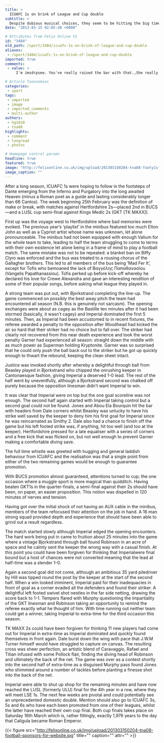 ```yaml
---
title: >
  ICUAFC 1s on brink of League and Cup double
subtitle: >
  Despite dubious musical choices, they seem to be hitting the big times
date: "2013-03-15 02:05:48 +0000"

# Attributes from Felix Online V1
id: "3484"
old_path: /sport/3484/icuafc-1s-on-brink-of-league-and-cup-double
aliases:
 - /sport/3484/icuafc-1s-on-brink-of-league-and-cup-double
imported: true
comments:
 - value: >
     I'm imsdrpsee. You've really raised the bar with that.,She really is the most <a href="http://hxtvpfwrz.com">beuafitul</a> little thing. Of course I remember that facebook status and how I knew right away! haha. I'm glad I got in on the secret from the beginning, cause it turned out to be SUCH a great one! I am trying not to think about Felix right now though because I miss her (and you) so terribly . . . can't believe next time I hold her she will be so much bigger!!!

# Article Taxonomies
categories:
 - sport
tags:
 - imported
 - image
 - imported_comments
 - multi-author
authors:
 - hg1010
 - tna08
highlights:
 - comment
 - longread
 - photos

# Homepage control params
headline: true
featured: true
image: "http://felixonline.co.uk/img/upload/201303150204-tna08-footy1sforreals.png"
image_caption: ""
---
```


After a long season, ICUAFC 1s were hoping to follow in the footsteps of Dante emerging from the Inferno and Purgatory into the long awaited Heaven (minus a Roman poet as a guide and lasting considerably longer than 66 Cantos). The week beginning 25th February was the definition of make or break, with matches against Hertfordshire 2s—placed 2nd in BUCS—and a LUSL cup semi-final against Kings Medic 2s (GKT [TK MAXX]).

First up was the voyage west to Hertfordshire where bad memories were evoked. The previous year’s ‘playlist’ in the minibus featured too much Elton John as well as a Cypriot artist whose name was unknown, let alone pronounceable. The minibus had not been equipped with enough Valium for the whole team to take, leading to half the team struggling to come to terms with their own existence let alone being in a frame of mind to play a football match. The same mistake was not to be repeated: a blanket ban on Biffy Clyro was enforced and the bus was treated to a rousing chorus of the Gallagher brothers. This led to all members of the bus being ‘Mad Fer It’, except for Tofis who bemoaned the lack of Βαγγέλης Παπαθανασίου (Vangelis Papathanassiou). Tofis perked up before kick-off whereby he declared his love for Crewe Alexandra and gave an interesting rendition of some of their popular songs, before asking what league they played in.

A strong team was put out, with Bjorkstrand completing the line-up. The game commenced on possibly the best away pitch the team had encountered all season (N.B. this is genuinely not sarcasm). The opening exchanges were about as cagey as the Bastille ten minutes after it had been stormed (basically, it wasn’t cagey) and Imperial dominated the first 5 minutes. Then, as Imperial had been accustomed to in recent fixtures, the referee awarded a penalty to the opposition after Woodhead had kicked the air so hard that their striker had no choice but to fall over. The striker had clearly not recovered from this near death experience and took the worst penalty Garner had experienced all season: straight down the middle with as much power as Superman holding Kryptonite. Garner was so surprised that he could only push the ball back out to the striker but he got up quickly enough to thwart the rebound, keeping the clean sheet intact.

Justice was invoked shortly after whereby a delightful through ball from Beasley played in Bjorkstrand who chipped the onrushing keeper in Cantonaesque fashion, giving Imperial a deserved 1-0 lead. The rest of the half went by uneventfully, although a Bjorkstrand second was chalked off purely because the opposition linesman didn’t want Imperial to win.

It was clear that Imperial were on top but the one goal scoreline was not enough. The second half again started with Imperial taking control but a second goal could not be found. Jones and Abou Ela Bourquin hit the bar with headers from Dale corners whilst Beasley was unlucky to have his strike well saved by the keeper to deny him his first goal for Imperial since he was reincarnated as Smithy 2. Dale also had a chance to finish off the game but his left footed strike was, if anything, hit too well (and too at the keeper). Hertfordshire pressed for a late equaliser with a series of corners and a free kick that was flicked on, but not well enough to prevent Garner making a comfortable diving save.

The full time whistle was greeted with hugging and general laddish behaviour from ICUAFC and the realisation was that a single point from either of the two remaining games would be enough to guarantee promotion.

With BUCS promotion almost guaranteed, attentions turned to cup; the one occasion where a muggle sport is more magical than quidditch. Having beaten GKT1s in the quarter-finals, a semi-final against their 2s should have been, on paper, an easier proposition. This notion was dispelled in 120 minutes of nerves and tension.

Having got over the initial shock of not having an AUX cable in the minibus, members of the team refocused their attention on the job in hand. A 16 man strong squad provided depth and experience that should have been able to grind out a result regardless.

The match started slowly although Imperial edged the opening encounters. The hard work being put in came to fruition about 25 minutes into the game where a vintage Bjorkstrand through ball found Robinson in an acre of space and he calmly sent the keeper the wrong way with a casual finish. At this point you could have been forgiven for thinking that Imperialwere final bound but a host of chances were not converted meaning that the lead at half-time was a slender 1-0.

Again a second goal did not come, although an ambitious 35 yard piledriver by Hill was tipped round the post by the keeper at the start of the second half. When a win looked imminent, Imperial paid for their inadequacies in front of goal as a corner evaded all the defenders and found their striker. A delightful left footed swivel shot nestles in the far side netting, drawing the score back to 1-1. Tempers flared with Murphy questioning the impartiality of the GKT linesman and Robinson taking an opportunity to remind the referee exactly what he thought of him. With time running out neither team could get a winner, taking Imperial to extra-time for the third occasion this season.

TK MAXX 2s could have been forgiven for thinking 11 new players had come out for Imperial in extra-time as Imperial dominated and quickly found themselves in front again. Dale burst down the wing with pace that J.W.M Turner himself would have struggled to capture on canvas. The resulting cross was sheer perfection, an artistic blend of Caravaggio, Rafael and Titian infused with some Pollock flair, finding the diving head of Robinson and ultimately the back of the net. The game was over as a contest shortly into the second half of extra-time as a disguised Murphy pass found Jones who shimmied around a number of tackles before planting a finesse shot into the back of the net.

Imperial were able to shut up shop for the remaining minutes and have now reached the LUSL (formerly ULU) final for the 4th year in a row, where they will meet LSE 1s. The next few weeks are pivotal and could potentially see an unprecedented domestic double. Mention should also go to ICUAFC 3s, 5s and 6s who have each been promoted from one of their leagues, whilst the latter have reached their own cup final. Both cup finals takes place on Saturday 16th March which is, rather fittingly, exactly 1,976 years to the day that Caligula became Roman Emperor.

{{< figure src="http://felixonline.co.uk/img/upload/201303150204-tna08-football-sponsors-for-website.jpg" title="" caption="" attr="" >}}
